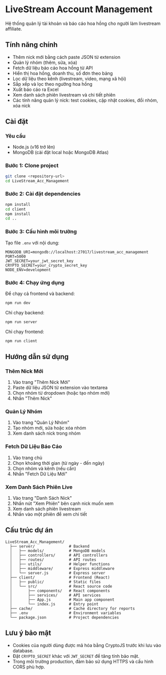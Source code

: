 # LiveStream Account Management

Hệ thống quản lý tài khoản và báo cáo hoa hồng cho người làm livestream affiliate.

## Tính năng chính

- Thêm nick mới bằng cách paste JSON từ extension
- Quản lý nhóm (thêm, sửa, xóa)
- Fetch dữ liệu báo cáo hoa hồng từ API
- Hiển thị hoa hồng, doanh thu, số đơn theo bảng
- Lọc dữ liệu theo kênh (livestream, video, mạng xã hội)
- Sắp xếp và lọc theo ngưỡng hoa hồng
- Xuất báo cáo ra Excel
- Xem danh sách phiên livestream và chi tiết phiên
- Các tính năng quản lý nick: test cookies, cập nhật cookies, đổi nhóm, xóa nick

## Cài đặt

### Yêu cầu

- Node.js (v16 trở lên)
- MongoDB (cài đặt local hoặc MongoDB Atlas)

### Bước 1: Clone project

```bash
git clone <repository-url>
cd LiveStream_Acc_Management
```

### Bước 2: Cài đặt dependencies

```bash
npm install
cd client
npm install
cd ..
```

### Bước 3: Cấu hình môi trường

Tạo file `.env` với nội dung:

```
MONGODB_URI=mongodb://localhost:27017/livestream_acc_management
PORT=5000
JWT_SECRET=your_jwt_secret_key
CRYPTO_SECRET=your_crypto_secret_key
NODE_ENV=development
```

### Bước 4: Chạy ứng dụng

Để chạy cả frontend và backend:

```bash
npm run dev
```

Chỉ chạy backend:

```bash
npm run server
```

Chỉ chạy frontend:

```bash
npm run client
```

## Hướng dẫn sử dụng

### Thêm Nick Mới

1. Vào trang "Thêm Nick Mới"
2. Paste dữ liệu JSON từ extension vào textarea
3. Chọn nhóm từ dropdown (hoặc tạo nhóm mới)
4. Nhấn "Thêm Nick"

### Quản Lý Nhóm

1. Vào trang "Quản Lý Nhóm"
2. Tạo nhóm mới, sửa hoặc xóa nhóm
3. Xem danh sách nick trong nhóm

### Fetch Dữ Liệu Báo Cáo

1. Vào trang chủ
2. Chọn khoảng thời gian (từ ngày - đến ngày)
3. Chọn nhóm và kênh (nếu cần)
4. Nhấn "Fetch Dữ Liệu Mới"

### Xem Danh Sách Phiên Live

1. Vào trang "Danh Sách Nick"
2. Nhấn nút "Xem Phiên" bên cạnh nick muốn xem
3. Xem danh sách phiên livestream
4. Nhấn vào một phiên để xem chi tiết

## Cấu trúc dự án

```
LiveStream_Acc_Management/
  ├── server/               # Backend
  │   ├── models/           # MongoDB models
  │   ├── controllers/      # API controllers
  │   ├── routes/           # API routes
  │   ├── utils/            # Helper functions
  │   ├── middleware/       # Express middleware
  │   └── server.js         # Express server
  ├── client/               # Frontend (React)
  │   ├── public/           # Static files
  │   └── src/              # React source code
  │       ├── components/   # React components
  │       ├── services/     # API services
  │       ├── App.js        # Main app component
  │       └── index.js      # Entry point
  ├── cache/                # Cache directory for reports
  ├── .env                  # Environment variables
  └── package.json          # Project dependencies
```

## Lưu ý bảo mật

- Cookies của người dùng được mã hóa bằng CryptoJS trước khi lưu vào database.
- Đặt `CRYPTO_SECRET` khác với `JWT_SECRET` để tăng tính bảo mật.
- Trong môi trường production, đảm bảo sử dụng HTTPS và cấu hình CORS phù hợp. 